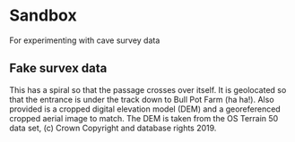 # Sandbox

For experimenting with cave survey data

## Fake survex data 

This has a spiral so that the passage crosses over itself.  It is
geolocated so that the entrance is under the track down to Bull Pot
Farm (ha ha!).  Also provided is a cropped digital elevation model
(DEM) and a georeferenced cropped aerial image to match. The DEM is
taken from the OS Terrain 50 data set, (c) Crown Copyright and
database rights 2019.
